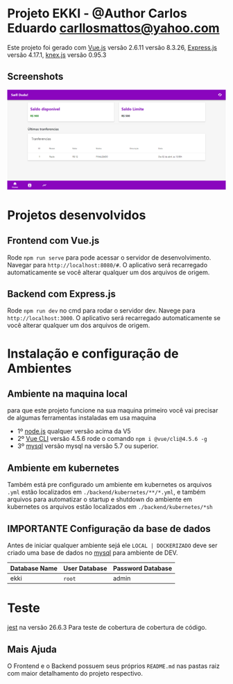 # Projeto EKKI - @Author Carlos Eduardo <carllosmattos@yahoo.com>

Este projeto foi gerado com  [Vue.js](https://vuejs.org/) versão 2.6.11 versão 8.3.26, [Express.js](https://expressjs.com/pt-br/) versão 4.17.1, 
[knex.js](http://knexjs.org/) versão 0.95.3

## Screenshots

![App UI](/app.png)

# Projetos desenvolvidos

## Frontend com Vue.js
Rode `npm run serve` para pode acessar o servidor de desenvolvimento. Navegar para `http://localhost:8080/#`. O aplicativo será recarregado automaticamente se você alterar qualquer um dos arquivos de origem.
## Backend com Express.js
Rode `npm run dev` no cmd para rodar o servidor dev. Navege para `http://localhost:3000`. O aplicativo será recarregado automaticamente se você alterar qualquer um dos arquivos de origem.

# Instalação e configuração de Ambientes

## Ambiente na maquina local
para que este projeto funcione na sua maquina primeiro você vai precisar de algumas ferramentas instaladas em usa maquina
- 1º [node.js](https://nodejs.org/en/) qualquer versão acima da V5
- 2º [Vue CLI](https://cli.vuejs.org/) versão 4.5.6 rode o comando ```npm i @vue/cli@4.5.6 -g```
- 3º [mysql](https://www.mysql.com/) versão mysql na versão 5.7 ou superior.

## Ambiente em kubernetes
Também está pre configurado um ambiente em kubernetes os arquivos `.yml` estão localizados em `./backend/kubernetes/**/*.yml`, e  também 
arquivos para automatizar o startup e shutdown do ambiente em kubernetes os arquivos estão localizados em `./backend/kubernetes/*sh`

## IMPORTANTE Configuração da base de dados
Antes de iniciar qualquer ambiente sejá ele `LOCAL | DOCKERIZADO` deve ser criado uma base de dados no [mysql](https://www.mysql.com/) para ambiente de DEV.

Database Name | User Database | Password Database
--------------|---------------|------------------
ekki          |    `root`     | admin

# Teste
[jest](https://jestjs.io/pt-BR/) na versão 26.6.3
Para teste de cobertura de cobertura de código.

## Mais Ajuda
O Frontend e o Backend possuem seus próprios `README.md` nas pastas raiz com maior detalhamento do projeto respectivo.